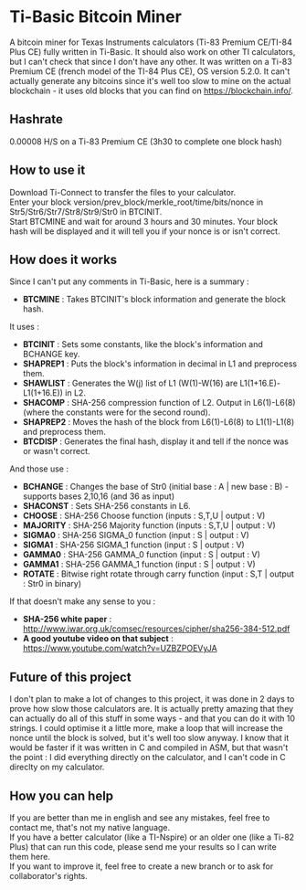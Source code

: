 # Ti-Basic Bitcoin Miner
A bitcoin miner for Texas Instruments calculators (Ti-83 Premium CE/TI-84 Plus CE) fully written in Ti-Basic. It should also work on other TI calculators, but I can't check that since I don't have any other. It was written on a Ti-83 Premium CE (french model of the TI-84 Plus CE), OS version 5.2.0. It can't actually generate any bitcoins since it's well too slow to mine on the actual blockchain - it uses old blocks that you can find on https://blockchain.info/.

## Hashrate
0.00008 H/S on a Ti-83 Premium CE (3h30 to complete one block hash)

## How to use it
Download Ti-Connect to transfer the files to your calculator.  
Enter your block version/prev_block/merkle_root/time/bits/nonce in Str5/Str6/Str7/Str8/Str9/Str0 in BTCINIT.  
Start BTCMINE and wait for around 3 hours and 30 minutes. Your block hash will be displayed and it will tell you if your nonce is or isn't correct.

## How does it works
Since I can't put any comments in Ti-Basic, here is a summary :

- **BTCMINE** : Takes BTCINIT's block information and generate the block hash.

It uses :
- **BTCINIT** : Sets some constants, like the block's information and BCHANGE key.
- **SHAPREP1** : Puts the block's information in decimal in L1 and preprocess them.
- **SHAWLIST** : Generates the W(j) list of L1 (W(1)-W(16) are L1(1+16.E)-L1(1+16.E)) in L2.
- **SHACOMP** : SHA-256 compression function of L2. Output in L6(1)-L6(8) (where the constants were for the second round).
- **SHAPREP2** : Moves the hash of the block from L6(1)-L6(8) to L1(1)-L1(8) and preprocess them.
- **BTCDISP** : Generates the final hash, display it and tell if the nonce was or wasn't correct.

And those use : 
- **BCHANGE** : Changes the base of Str0 (initial base : A | new base : B) - supports bases 2,10,16 (and 36 as input)
- **SHACONST** : Sets SHA-256 constants in L6.
- **CHOOSE** : SHA-256 Choose function (inputs : S,T,U | output : V)
- **MAJORITY** : SHA-256 Majority function (inputs : S,T,U | output : V)
- **SIGMA0** : SHA-256 SIGMA_0 function (input : S | output : V)
- **SIGMA1** : SHA-256 SIGMA_1 function (input : S | output : V)
- **GAMMA0** : SHA-256 GAMMA_0 function (input : S | output : V)
- **GAMMA1** : SHA-256 GAMMA_1 function (input : S | output : V)
- **ROTATE** : Bitwise right rotate through carry function (input : S,T | output : Str0 in binary)

If that doesn't make any sense to you :
- **SHA-256 white paper** : http://www.iwar.org.uk/comsec/resources/cipher/sha256-384-512.pdf
- **A good youtube video on that subject** : https://www.youtube.com/watch?v=UZBZPOEVyJA

## Future of this project
I don't plan to make a lot of changes to this project, it was done in 2 days to prove how slow those calculators are. It is actually pretty amazing that they can actually do all of this stuff in some ways - and that you can do it with 10 strings. I could optimise it a little more, make a loop that will increase the nonce until the block is solved, but it's well too slow anyway. I know that it would be faster if it was written in C and compiled in ASM, but that wasn't the point : I did everything directly on the calculator, and I can't code in C direclty on my calculator.

## How you can help
If you are better than me in english and see any mistakes, feel free to contact me, that's not my native language.  
If you have a better calculator (like a TI-Nspire) or an older one (like a Ti-82 Plus) that can run this code, please send me your results so I can write them here.  
If you want to improve it, feel free to create a new branch or to ask for collaborator's rights.
